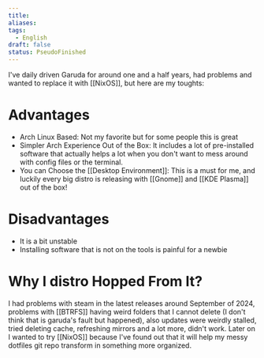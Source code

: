 ```yaml
---
title: 
aliases: 
tags:
  - English
draft: false
status: PseudoFinished
---
```

I've daily driven Garuda for around one and a half years, had problems and wanted to replace it with [[NixOS]], but here are my toughts:

# Advantages
- Arch Linux Based: Not my favorite but for some people this is great
- Simpler Arch Experience Out of the Box: It includes a lot of pre-installed software that actually helps a lot when you don't want to mess around with config files or the terminal.
- You can Choose the [[Desktop Environment]]: This is a must for me, and luckily every big distro is releasing with [[Gnome]] and [[KDE Plasma]] out of the box!

# Disadvantages

- It is a bit unstable
- Installing software that is not on the tools is painful for a newbie

# Why I distro Hopped From It?
I had problems with steam in the latest releases around September of 2024, problems with [[BTRFS]] having weird folders that I cannot delete (I don't think that is garuda's fault but happened), also updates were weirdly stalled, tried deleting cache, refreshing mirrors and a lot more, didn't work.
Later on I wanted to try [[NixOS]] because I've found out that it will help my messy dotfiles git repo transform in something more organized.